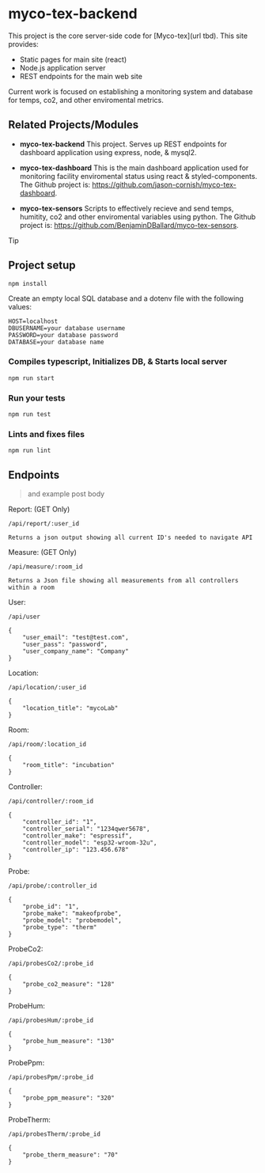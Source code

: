 # myco-tex-backend

This project is the core server-side code for
[Myco-tex](url tbd).
This site provides:

- Static pages for main site (react)
- Node.js application server
- REST endpoints for the main web site

Current work is focused on establishing a monitoring system and database for temps, co2, and other enviromental metrics.

## Related Projects/Modules

- **myco-tex-backend** This project. Serves up REST
endpoints for dashboard application using express, node, & mysql2.

- **myco-tex-dashboard** This is the main dashboard application used for monitoring facility enviromental status using react & styled-components.
The Github project is:
https://github.com/jason-cornish/myco-tex-dashboard.

- **myco-tex-sensors** Scripts to effectively recieve and send temps, humitity, co2 and other enviromental variables using python.
The Github project is:
https://github.com/BenjaminDBallard/myco-tex-sensors.

> [!TIP]
>
> ## Project setup
>
> ```
> npm install
> ```
>
> Create an empty local SQL database and a dotenv file with the following values:
>
> ```
> HOST=localhost
> DBUSERNAME=your database username
> PASSWORD=your database password
> DATABASE=your database name
> ```
> 
> ### Compiles typescript, Initializes DB, & Starts local server
>
> ```
> npm run start
> ```
> 
> ### Run your tests
> 
> ```
> npm run test
> ```
> 
> ### Lints and fixes files
> 
> ```
> npm run lint
> ```

## Endpoints 
>and example post body

Report: (GET Only)

```
/api/report/:user_id
```
```
Returns a json output showing all current ID's needed to navigate API
```
Measure: (GET Only)

```
/api/measure/:room_id
```
```
Returns a Json file showing all measurements from all controllers within a room
```
User:

```
/api/user
```
```
{
    "user_email": "test@test.com",
    "user_pass": "password",
    "user_company_name": "Company"
}
```

Location:

```
/api/location/:user_id
```
```
{
    "location_title": "mycoLab"
}
```

Room:

```
/api/room/:location_id
```
```
{
    "room_title": "incubation"
}
```

Controller:

```
/api/controller/:room_id
```
```
{
    "controller_id": "1",
    "controller_serial": "1234qwer5678",
    "controller_make": "espressif",
    "controller_model": "esp32-wroom-32u",
    "controller_ip": "123.456.678"
}
```

Probe:

```
/api/probe/:controller_id
```
```
{
    "probe_id": "1",
    "probe_make": "makeofprobe",
    "probe_model": "probemodel",
    "probe_type": "therm"
}
```

ProbeCo2:

```
/api/probesCo2/:probe_id
```
```
{
    "probe_co2_measure": "128"
}
```

ProbeHum:

```
/api/probesHum/:probe_id
```
```
{
    "probe_hum_measure": "130"
}
```

ProbePpm:

```
/api/probesPpm/:probe_id
```
```
{
    "probe_ppm_measure": "320"
}
```

ProbeTherm:

```
/api/probesTherm/:probe_id
```
```
{
    "probe_therm_measure": "70"
}
```
